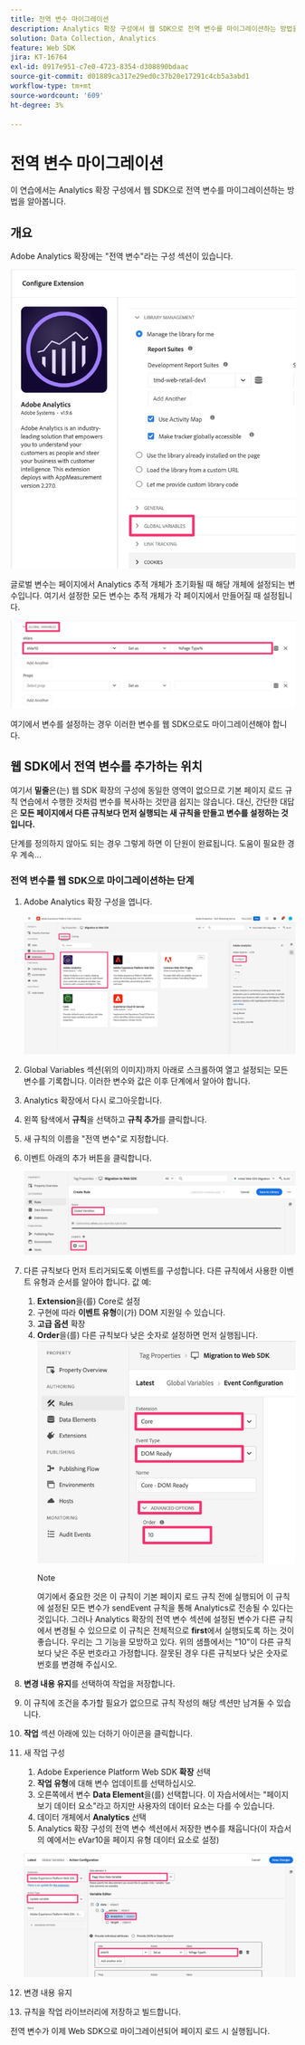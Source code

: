 ```yaml
---
title: 전역 변수 마이그레이션
description: Analytics 확장 구성에서 웹 SDK으로 전역 변수를 마이그레이션하는 방법을 알아봅니다.
solution: Data Collection, Analytics
feature: Web SDK
jira: KT-16764
exl-id: 0917e951-c7e0-4723-8354-d308890bdaac
source-git-commit: d01889ca317e29ed0c37b20e17291c4cb5a3abd1
workflow-type: tm+mt
source-wordcount: '609'
ht-degree: 3%

---
```


# 전역 변수 마이그레이션

이 연습에서는 Analytics 확장 구성에서 웹 SDK으로 전역 변수를 마이그레이션하는 방법을 알아봅니다.

## 개요

Adobe Analytics 확장에는 &quot;전역 변수&quot;라는 구성 섹션이 있습니다.

![전역 변수 레이블](assets/analytics-global-variables-label.jpg)

글로벌 변수는 페이지에서 Analytics 추적 개체가 초기화될 때 해당 개체에 설정되는 변수입니다. 여기서 설정한 모든 변수는 추적 개체가 각 페이지에서 만들어질 때 설정됩니다.

![전역 변수 집합](assets/analytics-set-global-variables.jpg)

여기에서 변수를 설정하는 경우 이러한 변수를 웹 SDK으로도 마이그레이션해야 합니다.

## 웹 SDK에서 전역 변수를 추가하는 위치

여기서 **밑줄**은(는) 웹 SDK 확장의 구성에 동일한 영역이 없으므로 기본 페이지 로드 규칙 연습에서 수행한 것처럼 변수를 복사하는 것만큼 쉽지는 않습니다.
대신, 간단한 대답은 **모든 페이지에서 다른 규칙보다 먼저 실행되는 새 규칙을 만들고 변수를 설정하는 것입니다.**

단계를 정의하지 않아도 되는 경우 그렇게 하면 이 단원이 완료됩니다. 도움이 필요한 경우 계속...

### 전역 변수를 웹 SDK으로 마이그레이션하는 단계

1. Adobe Analytics 확장 구성을 엽니다.

   ![확장 구성](assets/configure-analytics-extension.jpg)

1. Global Variables 섹션(위의 이미지)까지 아래로 스크롤하여 열고 설정되는 모든 변수를 기록합니다. 이러한 변수와 값은 이후 단계에서 알아야 합니다.
1. Analytics 확장에서 다시 로그아웃합니다.
1. 왼쪽 탐색에서 **규칙**&#x200B;을 선택하고 **규칙 추가**&#x200B;를 클릭합니다.
1. 새 규칙의 이름을 &quot;전역 변수&quot;로 지정합니다.
1. 이벤트 아래의 추가 버튼을 클릭합니다.

   ![전역 변수 규칙 1](assets/global-variable-rule-1.jpg)

1. 다른 규칙보다 먼저 트리거되도록 이벤트를 구성합니다. 다른 규칙에서 사용한 이벤트 유형과 순서를 알아야 합니다. 값 예:
   1. **Extension**&#x200B;을(를) Core로 설정
   1. 구현에 따라 **이벤트 유형**&#x200B;이(가) DOM 지원일 수 있습니다.
   1. **고급 옵션** 확장
   1. **Order**을(를) 다른 규칙보다 낮은 숫자로 설정하면 먼저 실행됩니다.
      ![전역 변수 이벤트 구성](assets/configure-global-variable-event.jpg)
      >[!NOTE]
      >
      >여기에서 중요한 것은 이 규칙이 기본 페이지 로드 규칙 전에 실행되어 이 규칙에 설정된 모든 변수가 sendEvent 규칙을 통해 Analytics로 전송될 수 있다는 것입니다. 그러나 Analytics 확장의 전역 변수 섹션에 설정된 변수가 다른 규칙에서 변경될 수 있으므로 이 규칙은 전체적으로 **first**&#x200B;에서 실행되도록 하는 것이 좋습니다. 우리는 그 기능을 모방하고 있다. 위의 샘플에서는 &quot;10&quot;이 다른 규칙보다 낮은 주문 번호라고 가정합니다. 잘못된 경우 다른 규칙보다 낮은 숫자로 번호를 변경해 주십시오.
1. **변경 내용 유지**&#x200B;를 선택하여 작업을 저장합니다.
1. 이 규칙에 조건을 추가할 필요가 없으므로 규칙 작성의 해당 섹션만 남겨둘 수 있습니다.
1. **작업** 섹션 아래에 있는 더하기 아이콘을 클릭합니다.
1. 새 작업 구성
   1. Adobe Experience Platform Web SDK **확장** 선택
   1. **작업 유형**&#x200B;에 대해 변수 업데이트를 선택하십시오.
   1. 오른쪽에서 변수 **Data Element**&#x200B;을(를) 선택합니다. 이 자습서에서는 &quot;페이지 보기 데이터 요소&quot;라고 하지만 사용자의 데이터 요소는 다를 수 있습니다.
   1. 데이터 개체에서 **Analytics** 선택
   1. Analytics 확장 구성의 전역 변수 섹션에서 저장한 변수를 채웁니다(이 자습서의 예에서는 eVar10을 페이지 유형 데이터 요소로 설정)

   ![websdk-global-variables-action](assets/websdk-global-variables-action.jpg)

1. 변경 내용 유지
1. 규칙을 작업 라이브러리에 저장하고 빌드합니다.

전역 변수가 이제 Web SDK으로 마이그레이션되어 페이지 로드 시 실행됩니다.
